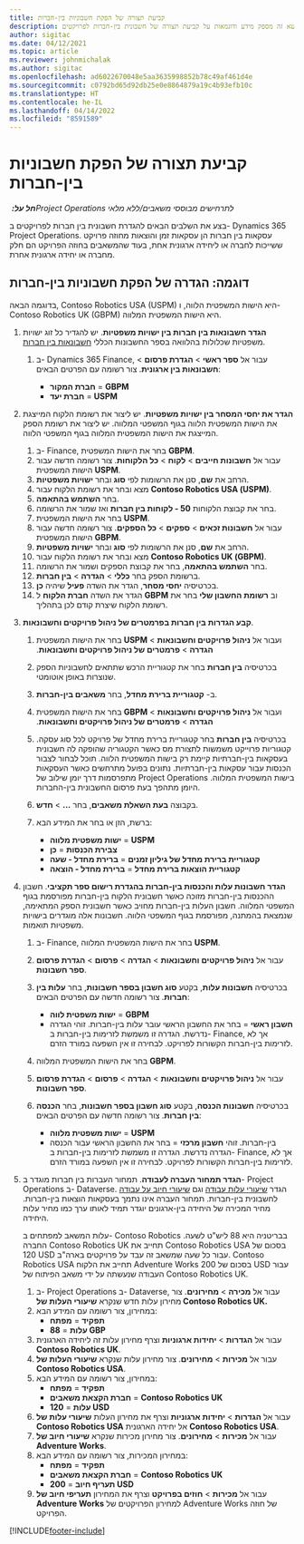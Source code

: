 ```yaml
---
title: קביעת תצורה של הפקת חשבוניות בין-חברות
description: נושא זה מספק מידע ודוגמאות על קביעת תצורה של חשבונית בין-חברות לפרויקטים.
author: sigitac
ms.date: 04/12/2021
ms.topic: article
ms.reviewer: johnmichalak
ms.author: sigitac
ms.openlocfilehash: ad6022670048e5aa3635998852b78c49af461d4e
ms.sourcegitcommit: c0792bd65d92db25e0e8864879a19c4b93efb10c
ms.translationtype: HT
ms.contentlocale: he-IL
ms.lasthandoff: 04/14/2022
ms.locfileid: "8591589"
---
```

# <a name="configure-intercompany-invoicing"></a>קביעת תצורה של הפקת חשבוניות בין-חברות

_**חל על:** ‏Project Operations לתרחישים מבוססי משאבים/ללא מלאי_

בצע את השלבים הבאים להגדרת חשבונית בין חברות לפרויקטים ב- Dynamics 365 Project Operations. עסקאות בין חברות הן עסקאות זמן והוצאות מחוזה פרויקט ששייכות לחברה או ליחידה ארגונית אחת, בעוד שהמשאבים בחוזה הפרויקט הם חלק מחברה או יחידה ארגונית אחרת.

## <a name="example-configure-intercompany-invoicing"></a>דוגמה: הגדרה של הפקת חשבוניות בין-חברות

בדוגמה הבאה, Contoso Robotics USA ‏(USPM) היא הישות המשפטית הלווה, ו- Contoso Robotics UK ‏(GBPM) היא הישות המשפטית המלווה. 

1. **הגדר חשבונאות בין חברות בין ישויות משפטיות**. יש להגדיר כל זוג ישויות משפטיות שכלולות בהלוואה בספר החשבונות הכללי [חשבונאות בין חברות](/dynamics365/finance/general-ledger/intercompany-accounting-setup).
    
    1. ב- Dynamics 365 Finance, עבור אל **ספר ראשי** > **הגדרת פרסום** > **חשבונאות בין ארגונית**. צור רשומה עם הפרטים הבאים:

        - **חברת המקור** = **GBPM**
        - **חברת יעד** = **USPM**

2. **הגדר את יחסי המסחר בין ישויות משפטיות**. יש ליצור את רשומת הלקוח המייצגת את הישות המשפטית הלווה בגוף המשפטי המלווה. יש ליצור את רשומת הספק המייצגת את הישות המשפטית המלווה בגוף המשפטי הלווה.

     1. ב- Finance, בחר את הישות המשפטית **GBPM**.
     2. עבור אל **חשבונות חייבים** > **לקוח** > **כל הלקוחות**. צור רשומה חדשה עבור הישות המשפטית **USPM**.
     3. הרחב את **שם**, סנן את הרשומות לפי **סוּג** ובחר **ישויות משפטיות**. 
     4. מצא ובחר את רשומת הלקוח עבור **Contoso Robotics USA (‏USPM)**.
     5. בחר **השתמש בהתאמה**. 
     6. בחר את קבוצת הלקוחות **50 - לקוחות בין חברות** ואז שמור את הרשומה.
     7. בחר את הישות המשפטית **USPM**.
     8. עבור אל **חשבונות זכאים** > **ספקים** > **כל הספקים**. צור רשומה חדשה עבור הישות המשפטית **GBPM**.
     9. הרחב את **שם**, סנן את הרשומות לפי **סוג** ובחר **ישויות משפטיות**. 
     10. מצא ובחר את רשומת הלקוח עבור **Contoso Robotics UK (‏GBPM)**.
     11. בחר **השתמש בהתאמה**, בחר את קבוצת הספקים ושמור את הרשומה.
     12. ברשומת הספק בחר **כללי** > **הגדרה** > **בין חברות**.
     13. בכרטיסיה **יחסי מסחר**, הגדר את השדה **פעיל** שיהיה **כן**.
     14. הגדר את השדה **חברת הלקוח** ל **GBPM** וב **רשומת החשבון שלי** בחר את רשומת הלקוח שיצרת קודם לכן בתהליך.

3. **קבע הגדרות בין חברות בפרמטרים של ניהול פרויקטים וחשבונאות**. 

    1. בחר את הישות המשפטית **USPM** ועבור אל **ניהול פרויקטים וחשבונאות** > **הגדרה** > **פרמטרים של ניהול פרויקטים וחשבונאות‬‏‫**.
    2. בכרטיסיה **בין חברות** בחר את קטגוריית הרכש שתתאים לחשבוניות הספק שנוצרות באופן אוטומטי.
    3. ב- **קטגוריית ברירת מחדל**, בחר **משאבים בין-חברות**.
    4. בחר את הישות המשפטית **GBPM** ועבור אל **ניהול פרויקטים וחשבונאות** > **הגדרה** > **פרמטרים של ניהול פרויקטים וחשבונאות‬‏‫**.
    5. בכרטיסיה **בין חברות** בחר קטגוריית ברירת מחדל של פרויקט לכל סוג עסקה. קטגוריות פרוייקט משמשות לתצורת מס כאשר הקטגוריה שהופקה לה חשבונית בעסקאות בין-חברתיות קיימת רק בישות המשפטית הלווה. תוכל לבחור לצבור הכנסות עבור עסקאות בין-חברתיות. נתונים בפועל מתרחשים כאשר העסקאות מתפרסמות דרך יומן שילוב של Project Operations בישות המשפטית המלווה. היומן מתהפך בעת פרסום החשבונית בין-החברות.
    6. בקבוצה **בעת השאלת משאבים**, בחר **...** > **חדש**. 
    7. ברשת, הזן או בחר את המידע הבא:

          - **ישות משפטית מלווה** = **USPM**
          - **צבירת הכנסות** = **כן**
          - **קטגוריית ברירת מחדל של גיליון זמנים** = **ברירת מחדל - שעה**
          - **קטגוריית הוצאות ברירת מחדל** = **ברירת מחדל - הוצאה**

4. **הגדר חשבונות עלות והכנסות בין-חברות בהגדרת רישום ספר תקציבי**. חשבון ההכנסות בין-חברות מזוכה כאשר חשבונית הלקוח בין-חברות מפורסמת בגוף המשפטי המלווה. חשבון העלות בין-חברות מחויב כאשר חשבונית הספק המתאימה, שנמצאת בהמתנה, מפורסמת בגוף המשפטי הלווה. חשבונות אלה מוגדרים בישויות משפטיות תואמות. 
      
     1. ב- Finance, בחר את הישות המשפטית המלווה **USPM**. 
     2. עבור אל **ניהול פרויקטים וחשבונאות** > **הגדרה** > **פרסום** > **הגדרת פרסום‏‎ ספר חשבונות**. 
     3. בכרטיסיה **חשבונות עלות**, בקטע **סוג חשבון בספר חשבונות**, בחר **עלות בין חברות**. צור רשומה חדשה עם הפרטים הבאים:
      
        - **ישות משפטית לווה** = **GBPM**
        - **חשבון ראשי** = בחר את החשבון הראשי עובר עלות בין-חברות. זוהי הגדרה נדרשת. הגדרה זו משמשת לזרימות בין-חברות ב- Finance, אך לא לזרימות בין-חברות הקשורות לפרויקט. לבחירה זו אין השפעה במורד הזרם. 
        
     4. בחר את הישות המשפטית המלווה **GBPM**. 
     5. עבור אל **ניהול פרויקטים וחשבונאות** > **הגדרה** > **פרסום** > **הגדרת פרסום‏‎ ספר חשבונות**. 
     6. בכרטיסיה **חשבונות הכנסה**, בקטע **סוג חשבון בספר חשבונות**, בחר **הכנסה‏‎ בין חברות**. צור רשומה חדשה עם הפרטים הבאים:

        - **ישות משפטית מלווה** = **USPM**
        - **חשבון מרכזי** = בחר את החשבון הראשי עבור הכנסה‏‎ בין-חברות. זוהי הגדרה נדרשת. הגדרה זו משמשת לזרימות בין-חברות ב- Finance, אך לא לזרימות בין-חברות הקשורות לפרויקט. לבחירה זו אין השפעה במורד הזרם. 

5. **הגדר תמחור העברה לעבודה**. תמחור העברות בין חברות מוגדר ב- Project Operations ב- Dataverse. הגדר [שיעורי עלות עבודה](../pricing-costing/set-up-labor-cost-rate.md#transfer-pricing-and-costs-for-resources-outside-of-your-division-or-legal-entity) וגם [שיעורי חיוב על עבודה](../pricing-costing/set-up-labor-bill-rate.md#transfer-pricing-or-set-up-bill-rates-for-resources-from-other-organizational-units-or-divisions) לחשבונית בין-חברות. תמחור העברה אינו נתמך בעסקאות הוצאות בין-חברות. מחיר המכירה של היחידה בין-ארגונים יוגדר תמיד לאותו ערך כמו מחיר עלות היחידה.

      עלות המשאב למפתחים ב- Contoso Robotics בבריטניה היא 88 ליש"ט לשעה. החברה Contoso Robotics UK תחייב את Contoso Robotics USA בסכום של 120 USD עבור כל שעה שמשאב זה עבד על פרויקטים בארה"ב. Contoso Robotics USA תחייב את הלקוח Adventure Works בסכום של 200 USD עבור העבודה שנעשתה על ידי משאב הפיתוח של Contoso Robotics UK.

      1. ב- Project Operations ב- Dataverse, עבור אל **מכירה** > **מחירונים**. צור מחירון עלות חדש שנקרא **שיעורי העלות של Contoso Robotics UK.** 
      2. במחירון, צור רשומה עם המידע הבא:
         - **תפקיד** = **מפתח**
         - **עלות** = **88 GBP**
      3. עבור אל **הגדרות** > **יחידות ארגוניות** וצרף מחירון עלות זה ליחידה הארגונית **Contoso Robotics UK**.
      4. עבור אל **מכירות** > **מחירונים**. צור מחירון עלות שנקרא **שיעורי העלות של Contoso Robotics USA**. 
      5. במחירון, צור רשומה עם המידע הבא:
          - **תפקיד** = **מפתח**
          - **חברת הקצאת משאבים** = **Contoso Robotics UK**
          - **עלות** = **120 USD**
      6. עבור אל **הגדרות** > **יחידות ארגוניות** וצרף את מחירון העלות **שיעורי עלות של Contoso Robotics USA** אל יחידה הארגונית **Contoso Robotics USA**.
      7. עבור אל **מכירות** > **מחירונים**. צור מחירון מכירות שנקרא **שיעורי חיוב של Adventure Works**. 
      8. במחירון המכירות, צור רשומה עם המידע הבא:
          - **תפקיד** = **מפתח**
          - **חברת הקצאת משאבים** = **Contoso Robotics UK**
          - **תעריף חיוב** = **200 USD**
      9. עבור אל **מכירות** > **חוזים בפרויקט** וצרף את המחירון **תעריפי חיוב של Adventure Works** למחירון הפרויקטים של Adventure Works של חוזה הפרויקט.


[!INCLUDE[footer-include](../includes/footer-banner.md)]
